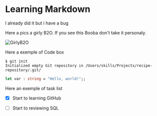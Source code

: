 # Learning Markdown
I already did it but i have a bug

Here a pics a girly B2O. If you see this Booba don't take it personaly.

![GirlyB2O](https://github.com/user-attachments/assets/52dc5844-d6d6-4cf3-bdfe-18134c335c14)

Here a exemple of Code box

```
$ git init
Initialized empty Git repository in /Users/skills/Projects/recipe-repository/.git/
```
``` Ocaml
let var : string = "Hello, world!";;
```

Here an exemple of task list 
- [x] Start to learning GitHub
- [ ] Start to reviewing SQL 


